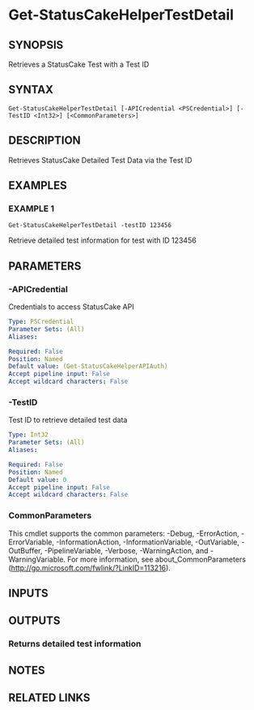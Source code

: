# Get-StatusCakeHelperTestDetail

## SYNOPSIS
Retrieves a StatusCake Test with a Test ID

## SYNTAX

```
Get-StatusCakeHelperTestDetail [-APICredential <PSCredential>] [-TestID <Int32>] [<CommonParameters>]
```

## DESCRIPTION
Retrieves StatusCake Detailed Test Data via the Test ID

## EXAMPLES

### EXAMPLE 1
```
Get-StatusCakeHelperTestDetail -testID 123456
```

Retrieve detailed test information for test with ID 123456

## PARAMETERS

### -APICredential
Credentials to access StatusCake API

```yaml
Type: PSCredential
Parameter Sets: (All)
Aliases:

Required: False
Position: Named
Default value: (Get-StatusCakeHelperAPIAuth)
Accept pipeline input: False
Accept wildcard characters: False
```

### -TestID
Test ID to retrieve detailed test data

```yaml
Type: Int32
Parameter Sets: (All)
Aliases:

Required: False
Position: Named
Default value: 0
Accept pipeline input: False
Accept wildcard characters: False
```

### CommonParameters
This cmdlet supports the common parameters: -Debug, -ErrorAction, -ErrorVariable, -InformationAction, -InformationVariable, -OutVariable, -OutBuffer, -PipelineVariable, -Verbose, -WarningAction, and -WarningVariable.
For more information, see about_CommonParameters (http://go.microsoft.com/fwlink/?LinkID=113216).

## INPUTS

## OUTPUTS

### Returns detailed test information
## NOTES

## RELATED LINKS
